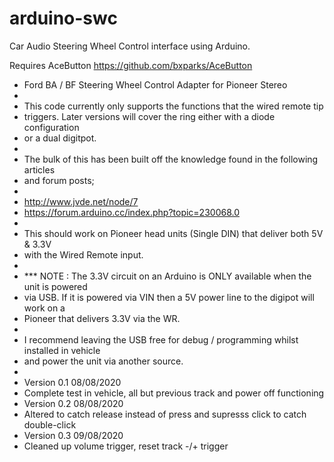 # arduino-swc
Car Audio Steering Wheel Control interface using Arduino.

Requires AceButton https://github.com/bxparks/AceButton

 * Ford BA / BF Steering Wheel Control Adapter for Pioneer Stereo
 *  
 *  This code currently only supports the functions that the wired remote tip
 *  triggers. Later versions will cover the ring either with a diode configuration
 *  or a dual digitpot.
 *
 *  The bulk of this has been built off the knowledge found in the following articles
 *  and forum posts;
 *
 * http://www.jvde.net/node/7
 * https://forum.arduino.cc/index.php?topic=230068.0
 *  
 *  This should work on Pioneer head units (Single DIN) that deliver both 5V & 3.3V
 *  with the Wired Remote input.
 *  
 *  *** NOTE : The 3.3V circuit on an Arduino is ONLY available when the unit is powered
 *  via USB. If it is powered via VIN then a 5V power line to the digipot will work on a
 *  Pioneer that delivers 3.3V via the WR.
 *  
 *  I recommend leaving the USB free for debug / programming whilst installed in vehicle
 *  and power the unit via another source.
 *  
 *  Version 0.1 08/08/2020
 *  Complete test in vehicle, all but previous track and power off functioning
 *  Version 0.2 08/08/2020
 *  Altered to catch release instead of press and supresss click to catch double-click
 *  Version 0.3 09/08/2020
 *  Cleaned up volume trigger, reset track -/+ trigger
